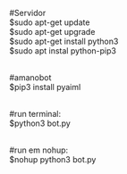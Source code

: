 #Servidor<br>
$sudo apt-get update<br>
$sudo apt-get upgrade<br>
$sudo apt-get install python3<br>
$sudo apt instal python-pip3<br><br>

#amanobot<br>
$pip3 install pyaiml<br><br>

#run terminal:<br>
$python3 bot.py<br><br>

#run em nohup:<br>
$nohup python3 bot.py<br><br>
